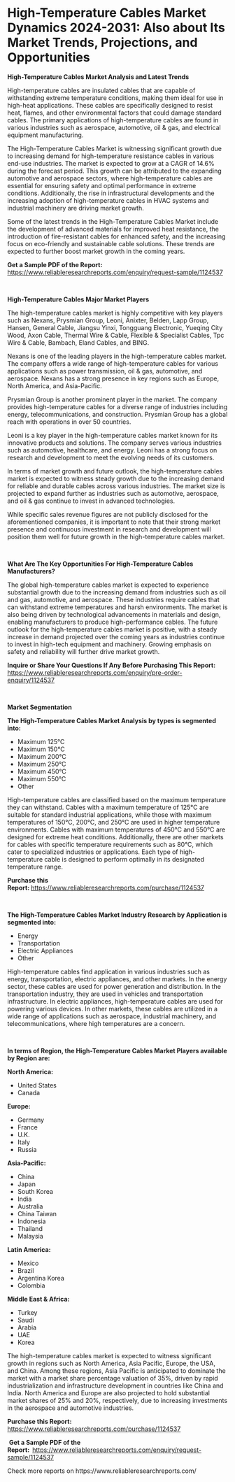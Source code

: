 <p><h1>High-Temperature Cables Market Dynamics 2024-2031: Also about Its Market Trends, Projections, and Opportunities</h1></p><p><strong>High-Temperature Cables Market Analysis and Latest Trends</strong></p>
<p><p>High-temperature cables are insulated cables that are capable of withstanding extreme temperature conditions, making them ideal for use in high-heat applications. These cables are specifically designed to resist heat, flames, and other environmental factors that could damage standard cables. The primary applications of high-temperature cables are found in various industries such as aerospace, automotive, oil & gas, and electrical equipment manufacturing.</p><p>The High-Temperature Cables Market is witnessing significant growth due to increasing demand for high-temperature resistance cables in various end-use industries. The market is expected to grow at a CAGR of 14.6% during the forecast period. This growth can be attributed to the expanding automotive and aerospace sectors, where high-temperature cables are essential for ensuring safety and optimal performance in extreme conditions. Additionally, the rise in infrastructural developments and the increasing adoption of high-temperature cables in HVAC systems and industrial machinery are driving market growth.</p><p>Some of the latest trends in the High-Temperature Cables Market include the development of advanced materials for improved heat resistance, the introduction of fire-resistant cables for enhanced safety, and the increasing focus on eco-friendly and sustainable cable solutions. These trends are expected to further boost market growth in the coming years.</p></p>
<p><strong>Get a Sample PDF of the Report:&nbsp;</strong> <a href="https://www.reliableresearchreports.com/enquiry/request-sample/1124537">https://www.reliableresearchreports.com/enquiry/request-sample/1124537</a></p>
<p>&nbsp;</p>
<p><strong>High-Temperature Cables Major Market Players</strong></p>
<p><p>The high-temperature cables market is highly competitive with key players such as Nexans, Prysmian Group, Leoni, Anixter, Belden, Lapp Group, Hansen, General Cable, Jiangsu Yinxi, Tongguang Electronic, Yueqing City Wood, Axon Cable, Thermal Wire & Cable, Flexible & Specialist Cables, Tpc Wire & Cable, Bambach, Eland Cables, and BING. </p><p>Nexans is one of the leading players in the high-temperature cables market. The company offers a wide range of high-temperature cables for various applications such as power transmission, oil & gas, automotive, and aerospace. Nexans has a strong presence in key regions such as Europe, North America, and Asia-Pacific.</p><p>Prysmian Group is another prominent player in the market. The company provides high-temperature cables for a diverse range of industries including energy, telecommunications, and construction. Prysmian Group has a global reach with operations in over 50 countries.</p><p>Leoni is a key player in the high-temperature cables market known for its innovative products and solutions. The company serves various industries such as automotive, healthcare, and energy. Leoni has a strong focus on research and development to meet the evolving needs of its customers.</p><p>In terms of market growth and future outlook, the high-temperature cables market is expected to witness steady growth due to the increasing demand for reliable and durable cables across various industries. The market size is projected to expand further as industries such as automotive, aerospace, and oil & gas continue to invest in advanced technologies.</p><p>While specific sales revenue figures are not publicly disclosed for the aforementioned companies, it is important to note that their strong market presence and continuous investment in research and development will position them well for future growth in the high-temperature cables market.</p></p>
<p>&nbsp;</p>
<p><strong>What Are The Key Opportunities For High-Temperature Cables Manufacturers?</strong></p>
<p><p>The global high-temperature cables market is expected to experience substantial growth due to the increasing demand from industries such as oil and gas, automotive, and aerospace. These industries require cables that can withstand extreme temperatures and harsh environments. The market is also being driven by technological advancements in materials and design, enabling manufacturers to produce high-performance cables. The future outlook for the high-temperature cables market is positive, with a steady increase in demand projected over the coming years as industries continue to invest in high-tech equipment and machinery. Growing emphasis on safety and reliability will further drive market growth.</p></p>
<p><strong>Inquire or Share Your Questions If Any Before Purchasing This Report:</strong> <a href="https://www.reliableresearchreports.com/enquiry/pre-order-enquiry/1124537">https://www.reliableresearchreports.com/enquiry/pre-order-enquiry/1124537</a></p>
<p>&nbsp;</p>
<p><strong>Market Segmentation</strong></p>
<p><strong>The High-Temperature Cables Market Analysis by types is segmented into:</strong></p>
<p><ul><li>Maximum 125°C</li><li>Maximum 150°C</li><li>Maximum 200°C</li><li>Maximum 250°C</li><li>Maximum 450°C</li><li>Maximum 550°C</li><li>Other</li></ul></p>
<p><p>High-temperature cables are classified based on the maximum temperature they can withstand. Cables with a maximum temperature of 125°C are suitable for standard industrial applications, while those with maximum temperatures of 150°C, 200°C, and 250°C are used in higher temperature environments. Cables with maximum temperatures of 450°C and 550°C are designed for extreme heat conditions. Additionally, there are other markets for cables with specific temperature requirements such as 80°C, which cater to specialized industries or applications. Each type of high-temperature cable is designed to perform optimally in its designated temperature range.</p></p>
<p><strong>Purchase this Report:&nbsp;</strong><a href="https://www.reliableresearchreports.com/purchase/1124537">https://www.reliableresearchreports.com/purchase/1124537</a></p>
<p>&nbsp;</p>
<p><strong>The High-Temperature Cables Market Industry Research by Application is segmented into:</strong></p>
<p><ul><li>Energy</li><li>Transportation</li><li>Electric Appliances</li><li>Other</li></ul></p>
<p><p>High-temperature cables find application in various industries such as energy, transportation, electric appliances, and other markets. In the energy sector, these cables are used for power generation and distribution. In the transportation industry, they are used in vehicles and transportation infrastructure. In electric appliances, high-temperature cables are used for powering various devices. In other markets, these cables are utilized in a wide range of applications such as aerospace, industrial machinery, and telecommunications, where high temperatures are a concern.</p></p>
<p>&nbsp;</p>
<p><strong>In terms of Region, the High-Temperature Cables Market Players available by Region are:</strong></p>
<p>
    <p> <strong> North America: </strong>
        <ul>
            <li>United States</li>
            <li>Canada</li>
        </ul>
        </p> 
    <p> <strong> Europe: </strong>
        <ul>
            <li>Germany</li>
            <li>France</li>
            <li>U.K.</li>
            <li>Italy</li>
            <li>Russia</li>
        </ul>
        </p> 
    <p> <strong> Asia-Pacific: </strong>
        <ul>
            <li>China</li>
            <li>Japan</li>
            <li>South Korea</li>
            <li>India</li>
            <li>Australia</li>
            <li>China Taiwan</li>
            <li>Indonesia</li>
            <li>Thailand</li>
            <li>Malaysia</li>
        </ul>
        </p> 
    <p> <strong> Latin America: </strong>
        <ul>
            <li>Mexico</li>
            <li>Brazil</li>
            <li>Argentina Korea</li>
            <li>Colombia</li>
        </ul>
        </p> 
    <p> <strong> Middle East & Africa: </strong>
        <ul>
            <li>Turkey</li>
            <li>Saudi</li>
            <li>Arabia</li>
            <li>UAE</li>
            <li>Korea</li>
        </ul>
    </p>
    </p>
<p><p>The high-temperature cables market is expected to witness significant growth in regions such as North America, Asia Pacific, Europe, the USA, and China. Among these regions, Asia Pacific is anticipated to dominate the market with a market share percentage valuation of 35%, driven by rapid industrialization and infrastructure development in countries like China and India. North America and Europe are also projected to hold substantial market shares of 25% and 20%, respectively, due to increasing investments in the aerospace and automotive industries.</p></p>
<p><strong>Purchase this Report: </strong><a href="https://www.reliableresearchreports.com/purchase/1124537">https://www.reliableresearchreports.com/purchase/1124537</a></p>
<p>&nbsp;<strong>Get a Sample PDF of the Report:&nbsp;&nbsp;</strong><a href="https://www.reliableresearchreports.com/enquiry/request-sample/1124537">https://www.reliableresearchreports.com/enquiry/request-sample/1124537</a></p>
<p><strong></strong></p>
<p>Check more reports on https://www.reliableresearchreports.com/</p>